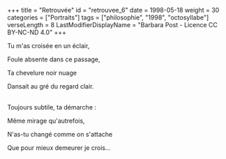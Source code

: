 +++
title = "Retrouvée"
id = "retrouvee_6"
date = 1998-05-18
weight = 30
categories = ["Portraits"]
tags = ["philosophie", "1998", "octosyllabe"]
verseLength = 8
LastModifierDisplayName = "Barbara Post - Licence CC BY-NC-ND 4.0"
+++

Tu m'as croisée en un éclair,

Foule absente dans ce passage,

Ta chevelure noir nuage

Dansait au gré du regard clair.

 \
Toujours subtile, ta démarche :

Même mirage qu'autrefois,

N'as-tu changé comme on s'attache

Que pour mieux demeurer je crois...
